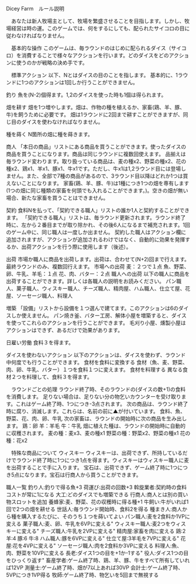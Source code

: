 Dicey Farm　ルール説明

　あなたは新人牧場主として、牧場を繁盛させることを目指します。しかし、牧場経営は時の運。このゲームでは、何をするにしても、配られたサイコロの目に従わなければなりません。

　基本的な操作
このゲームは、毎ラウンドのはじめに配られるダイス（サイコロ）を消費することで様々なアクションを行います。どのダイスをどのアクションに使うのかが戦略の決め手です。

　標準アクション
以下、Nとはダイスの目のことを指します。
基本的に、1ラウンドに1つのアクションは1回しか行うことができません。

釣り
魚を(N-2)個得ます。1,2のダイスを使った時も1個は得られます。

畑を耕す
畑を1つ増やします。畑は、作物の種を植えるか、家畜(鶏、羊、豚、牛)を飼うために必要です。
畑は1ラウンドに2回まで耕すことができますが、同じ目のダイスを使わなければなりません。

種を蒔く
N箇所の畑に種を蒔きます。

商人
「本日の商品」リストにある商品を買うことができます。使ったダイスの商品を買うことになります。商品は同じラウンドに複数回使えます。
品揃えは毎ラウンド変わります。取り扱っている商品は、麦の種x2、野菜の種x2、花の種x2、鶏x1、羊x1、豚x1、牛x1です。ただし、牛x1は1,2ラウンド目には登場しません。また、全部で7種の商品があるので、3ラウンド目以降はどれか1つは買えないことになります。
家畜(鶏、羊、豚、牛)は1種につき1つの畑を専有します(1つの畑に同じ種類の家畜を何頭でも入れることができます。)。空きの畑が無い場合、新たな家畜を買うことはできません。

契約
食料Nを払って、「契約できる職人」リストの誰か1人と契約することができます。
「契約できる職人」リストは、毎ラウンド更新されます。ラウンド終了時に、左から２番目までが取り除かれ、その後6人になるまで補充されます。1回のゲーム中に、同じ職人は一度しか出ません。
契約した職人はアクション欄に追加されますが、アクションが追加されるわけではなく、自動的に効果を発揮するか、出荷アクションを行う際に使用します（後述）。

出荷
市場か職人に商品を出荷します。出荷は、合わせて(N+2)回まで行えます。最終ラウンドのみ、複数回行えます。
市場への出荷
麦：２つで１点
魚、野菜、卵、牛乳、羊毛：１点
花、肉、バター：２点
職人への出荷
以下の職人に商品を出荷することができます。詳しくは各職人の説明をお読みください。
パン職人、菓子職人、ウィスキー職人、チーズ職人、精肉屋、ハム職人、仕立て屋、花屋、ソーセージ職人、料理人

増築
「設備」リストから設備を１つ選んで建てます。このアクションは6のダイスしか使えません。
パン焼き釜、バター工房、解体小屋を増築すると、ダイスを使ってこれらのアクションを行うことができます。
毛刈り小屋、燻製小屋はアクションはできず、あるだけで効果があります。

日雇い労働
食料３を得ます。

ダイスを使わないアクション
以下のアクションは、ダイスを使わず、ラウンド中何度でも行うことができます。
食材を食料に変換する
食材（魚、麦、野菜、肉、卵、牛乳、バター）１つを食料１つに変えます。
食材を料理する
異なる食材２つを料理して、食料３を得ます。

　ラウンドごとの処理
ラウンド終了時、そのラウンドの(ダイスの数+1)の食料を消費します。
足りない場合は、足りない分の物乞いカウンターを受け取ります。これはゲーム終了時、1つにつき-3点されます。
次の商品は、ラウンド終了時に腐り、消滅します。これらは、名前の前に▲が付いています。
食料、魚、野菜、花、肉、卵、牛乳
次の家畜は、ラウンドの開始時に次の商品を生み出します。
鶏：卵
羊：羊毛
牛：牛乳
畑に植えた種は、ラウンドの開始時に自動的に収穫されます。
麦の種：麦x3、麦の種x1
野菜の種：野菜x2、野菜の種x1
花の種：花x2

　特殊な商品について
ウィスキー
ウィスキーは、出荷できず、所持しているだけでラウンド終了時に1つにつき1点を得ます。ウィスキーはウィスキー職人に麦を出荷することで手に入ります。
宝石は、出荷できず、ゲーム終了時に1つにつき5点になります。宝石は行商人から買うことができます。

職人一覧
釣り人:釣りで得る魚+3
荷運び:出荷の回数+3
斡旋業者:契約時の食料コストが常に1になる
大工:どのダイスでも増築できる
行商人:商人とは別の買い物スロットを追加
養蜂家:麦、野菜、花の収穫時に得る種+1
牛飼い:牛がいれば1回で2つの畑を耕せる
世話人:毎ラウンド開始時、食料2を得る
種まき人:商人から種を購入するたびに、そのうち１つを蒔いてよい
パン職人:麦を2食料か1VPに変える
菓子職人:麦、卵、牛乳を6VPに変える"
ウィスキー職人:麦2つをウィスキーに変える"
チーズ職人:牛乳を2VPに変える"
精肉屋:家畜を肉に変える 鶏:2 羊:4 豚:6 牛:8
ハム職人:豚を6VPに変える"
仕立て屋:3羊毛を7VPに変える"
花屋:花を4VPに変える"
ソーセージ職人:肉を2食料か3VPに変える
料理人:魚、肉、野菜を10VPに変える
長老:ダイス1つの目を+1か-1する"
役人:ダイス1つの目をひっくり返す"
畜産学者:ゲーム終了時、鶏、羊、豚、牛をすべて所有していれば12VP
測量士:ゲーム終了時、畑が7以上あれば30VP
会計士:ゲーム終了時、5VPにつき1VP得る
牧師:ゲーム終了時、物乞いを5回まで無視する